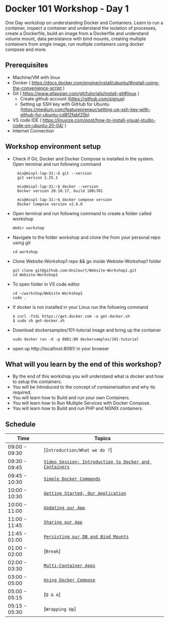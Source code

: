 # Docker 101 Workshop - Day 1

One Day workshop on understanding Docker and Contaniers. Learn to run a container, inspect a container and understand the isolation of processes, create a Dockerfile, build an image from a Dockerfile and understand volume mount, data persistance with bind mounts, creating multiple containers from single image, run multiple containers using docker compose and more.

## Prerequisites
 - Machine/VM with linux
 - Docker  ( https://docs.docker.com/engine/install/ubuntu/#install-using-the-convenience-script )
 - Git     ( https://www.atlassian.com/git/tutorials/install-git#linux )
   - Create github account (https://github.com/signup)
   - Setting up SSH key with GitHub for Ubuntu
 (https://medium.com/featurepreneur/setting-up-ssh-key-with-github-for-ubuntu-cd8f2fabf25b)
 - VS code IDE ( https://linuxize.com/post/how-to-install-visual-studio-code-on-ubuntu-20-04/ )
 - Internet Connection

## Workshop environment setup 
 - Check if Git, Docker and Docker Compose is installed in the system.
 Open terminal and run following command
    ```
      mis@mispl-lap-31:~$ git --version
      git version 2.25.1

      mis@mispl-lap-31:~$ docker --version
      Docker version 20.10.17, build 100c701

      mis@mispl-lap-31:~$ docker compose version
      Docker Compose version v2.6.0

    ```
 - Open terminal and run following command to create a folder called workshop
    ```
    mkdir workshop
    ```
 - Navigate to the folder workshop and clone the from your personal repo using git
    ```
    cd workshop
    ```
 - Clone Website-Workshop1 repo && go inside Webiste-Workshop1 folder
    ``` 
    git clone git@github.com:UniCourt/Website-Workshop1.git
    cd Website-Workshop1
    ```
 - To open folder in VS code editor
    ```
    cd ~/workshop/Website-Workshop1
    code .
    ```
 - If docker is not installed in your Linux run the following command
    ```
    $ curl -fsSL https://get.docker.com -o get-docker.sh
    $ sudo sh get-docker.sh
   ```
 - Download dockersamples/101-tutorial image and bring up the container
    ```
    sudo docker run -d -p 8081:80 dockersamples/101-tutorial
    ```

 - open up http://localhost:8081/ in your browser

## What will you learn by the end of this workshop?
- By the end of this workshop you will understand what is docker and how to setup the containers.
- You will be Introduced to the concept of containerisation and why its required.
- You will learn how to Build and run your own Containers.
- You will learn how to Run Multiple Services with Docker Compose.
- You will learn how to Build and run PHP and NGNIX containers.

## Schedule

| Time          | Topics
|---------------|-------
| 09:00 - 09:30 |  [`Introduction/What we do ?`]
| 09:30 - 09:45 |  [`Video Session: Introduction to Docker and Containers`](docker_intro.md)
| 09:45 - 10:30 |  [`Simple Docker Commands`](simple_docker_commands.md)
| 10:00 - 10:30 |  [`Getting Started, Our Application`](getting_started.md)
| 10:00 - 11:00 |  [`Updating our App`](updating_our_app.md)
| 11:00 - 11:45 |  [`Sharing our App`](sharing_our_app.md)
| 11:45 - 01:00 |  [`Persisting our DB and Bind Mounts`](persisting_our_app.md)
| 01:00 - 02:00 |  [`Break`]
| 02:00 - 03:30 |  [`Multi-Container Apps`](multi_container_app.md)
| 03:00 - 05:00 |  [`Using Docker Compose`](using_docker_compose.md)
| 05:00 - 05:15 |  [`Q & A`]
| 05:15 - 05:30 |  [`Wrapping Up`]